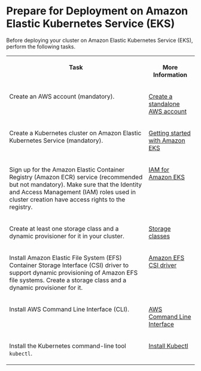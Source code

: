 <!-- loio6f95afa8e2784aabad5d5611936125f7 -->

# Prepare for Deployment on Amazon Elastic Kubernetes Service \(EKS\)

Before deploying your cluster on Amazon Elastic Kubernetes Service \(EKS\), perform the following tasks.


<table>
<tr>
<th valign="top">

Task

</th>
<th valign="top">

More Information

</th>
</tr>
<tr>
<td valign="top">

Create an AWS account \(mandatory\).

</td>
<td valign="top">

[Create a standalone AWS account](https://docs.aws.amazon.com/accounts/latest/reference/manage-acct-creating.html)

</td>
</tr>
<tr>
<td valign="top">

Create a Kubernetes cluster on Amazon Elastic Kubernetes Service \(mandatory\).

</td>
<td valign="top">

[Getting started with Amazon EKS](https://docs.aws.amazon.com/eks/latest/userguide/getting-started.html)

</td>
</tr>
<tr>
<td valign="top">

Sign up for the Amazon Elastic Container Registry \(Amazon ECR\) service \(recommended but not mandatory\). Make sure that the Identity and Access Management \(IAM\) roles used in cluster creation have access rights to the registry.

</td>
<td valign="top">

[IAM for Amazon EKS](https://docs.aws.amazon.com/eks/latest/userguide/IAM_policies.html)

</td>
</tr>
<tr>
<td valign="top">

Create at least one storage class and a dynamic provisioner for it in your cluster.

</td>
<td valign="top">

[Storage classes](https://docs.aws.amazon.com/eks/latest/userguide/storage.html)

</td>
</tr>
<tr>
<td valign="top">

Install Amazon Elastic File System \(EFS\) Container Storage Interface \(CSI\) driver to support dynamic provisioning of Amazon EFS file systems. Create a storage class and a dynamic provisioner for it.

</td>
<td valign="top">

[Amazon EFS CSI driver](https://docs.aws.amazon.com/eks/latest/userguide/efs-csi.html)

</td>
</tr>
<tr>
<td valign="top">

Install AWS Command Line Interface \(CLI\).

</td>
<td valign="top">

[AWS Command Line Interface](https://aws.amazon.com/cli)

</td>
</tr>
<tr>
<td valign="top">

Install the Kubernetes command-line tool `kubectl`.

</td>
<td valign="top">

[Install Kubectl](https://kubernetes.io/docs/tasks/tools/#kubectl)

</td>
</tr>
</table>

